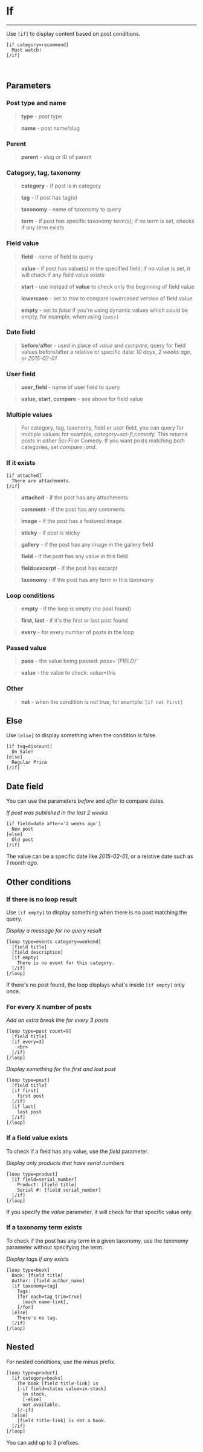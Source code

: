 
# If

---

Use `[if]` to display content based on post conditions.

~~~
[if category=recommend]
  Must watch!
[/if]
~~~

&nbsp;

## Parameters

### Post type and name

> **type** - post type

> **name** - post name/slug


### Parent

> **parent** - slug or ID of parent


### Category, tag, taxonomy

> **category** - if post is in category

> **tag** - if post has tag(s)

> **taxonomy** - name of taxonomy to query

> **term** - if post has specific taxonomy term(s); if no term is set, checks if any term exists


### Field value

> **field** - name of field to query

> **value** - if post has value(s) in the specified field; if no value is set, it will check if any field value exists

> **start** - use instead of **value** to check only the beginning of field value

> **lowercase** - set to *true* to compare lowercased version of field value

> **empty** - set to *false* if you're using dynamic values which could be empty, for example, when using `[pass]`


### Date field

> **before**/**after** - used in place of *value* and *compare*; query for field values before/after a relative or specific date: *10 days*, *2 weeks ago*, or *2015-02-01*



### User field

> **user_field** - name of user field to query

> **value, start, compare** - see above for field value



### Multiple values

> For category, tag, taxonomy, field or user field, you can query for multiple values: for example, *category=sci-fi,comedy*. This returns posts in *either* Sci-Fi or Comedy. If you want posts matching *both* categories, set *compare=and*.



### If it exists

~~~
[if attached]
  There are attachments.
[/if]
~~~

> **attached** - if the post has any attachments

> **comment** - if the post has any comments

> **image** - if the post has a featured image

> **sticky** - if post is sticky

> **gallery** - if the post has any image in the gallery field

> **field** - if the post has any value in this field

> **field=excerpt** - if the post has excerpt

> **taxonomy** - if the post has any term in this taxonomy


### Loop conditions

> **empty** - if the loop is empty (no post found)

> **first, last** - if it's the first or last post found

> **every** - for every number of posts in the loop



### Passed value

> **pass** - the value being passed: *pass='{FIELD}'*

> **value** - the value to check: *value=this*

### Other

> **not** - when the condition is not true, for example: `[if not first]`


## Else


Use `[else]` to display something when the condition is false.


~~~
[if tag=discount]
  On Sale!
[else]
  Regular Price
[/if]
~~~

## Date field


You can use the parameters *before* and *after* to compare dates.

*If post was published in the last 2 weeks*

~~~
[if field=date after='2 weeks ago']
  New post
[else]
  Old post
[/if]
~~~

The value can be a specific date like *2015-02-01*, or a relative date such as *1 month ago*.

## Other conditions


### If there is no loop result

Use `[if empty]` to display something when there is no post matching the query.

*Display a message for no query result*

~~~
[loop type=events category=weekend]
  [field title]
  [field description]
  [if empty]
    There is no event for this category.
  [/if]
[/loop]
~~~

If there's no post found, the loop displays what's inside `[if empty]` only once.



### For every X number of posts

*Add an extra break line for every 3 posts*


~~~
[loop type=post count=9]
  [field title]
  [if every=3]
    <br>
  [/if]
[/loop]
~~~

*Display something for the first and last post*

~~~
[loop type=post]
  [field title]
  [if first]
    first post
  [/if]
  [if last]
    last post
  [/if]
[/loop]
~~~



### If a field value exists

To check if a field has any value, use the *field* parameter.

*Display only products that have serial numbers*


~~~
[loop type=product]
  [if field=serial_number]
    Product: [field title]
    Serial #: [field serial_number]
  [/if]
[/loop]
~~~

If you specify the *value* parameter, it will check for that specific value only.



### If a taxonomy term exists

To check if the post has any term in a given taxonomy, use the *taxonomy* parameter without specifying the term.

*Display tags if any exists*


~~~
[loop type=book]
  Book: [field title]
  Author: [field author_name]
  [if taxonomy=tag]
    Tags:
    [for each=tag trim=true]
      [each name-link],
    [/for]
  [else]
    There's no tag.
  [/if]
[/loop]
~~~

## Nested


For nested conditions, use the minus prefix.

~~~
[loop type=product]
  [if category=books]
    The book [field title-link] is
    [-if field=status value=in-stock]
      in stock.
      [-else]
      not available.
    [/-if]
  [else]
    [field title-link] is not a book.
  [/if]
[/loop]
~~~

You can add up to 3 prefixes.
